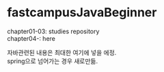 # fastcampusJavaBeginner
chapter01-03: studies repository <br/>
chapter04-: here<br/>

자바관련된 내용은 최대한 여기에 넣을 에정. <br/>
spring으로 넘어가는 경우 새로만듦.
